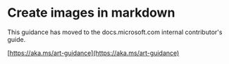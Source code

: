 # <a name="create-images-in-markdown"></a>Create images in markdown

This guidance has moved to the docs.microsoft.com internal contributor's guide.

[https://aka.ms/art-guidance](https://aka.ms/art-guidance)
